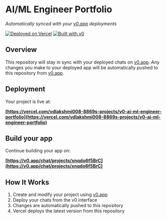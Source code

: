 # AI/ML Engineer Portfolio

*Automatically synced with your [v0.app](https://v0.app) deployments*

[![Deployed on Vercel](https://img.shields.io/badge/Deployed%20on-Vercel-black?style=for-the-badge&logo=vercel)](https://vercel.com/vdlakshmi008-8869s-projects/v0-ai-ml-engineer-portfolio)
[![Built with v0](https://img.shields.io/badge/Built%20with-v0.app-black?style=for-the-badge)](https://v0.app/chat/projects/xnqdo6f5BrC)

## Overview

This repository will stay in sync with your deployed chats on [v0.app](https://v0.app).
Any changes you make to your deployed app will be automatically pushed to this repository from [v0.app](https://v0.app).

## Deployment

Your project is live at:

**[https://vercel.com/vdlakshmi008-8869s-projects/v0-ai-ml-engineer-portfolio](https://vercel.com/vdlakshmi008-8869s-projects/v0-ai-ml-engineer-portfolio)**

## Build your app

Continue building your app on:

**[https://v0.app/chat/projects/xnqdo6f5BrC](https://v0.app/chat/projects/xnqdo6f5BrC)**

## How It Works

1. Create and modify your project using [v0.app](https://v0.app)
2. Deploy your chats from the v0 interface
3. Changes are automatically pushed to this repository
4. Vercel deploys the latest version from this repository